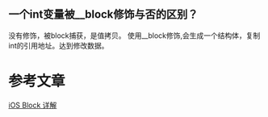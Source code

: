 ## 一个int变量被__block修饰与否的区别？

没有修饰，被block捕获，是值拷贝。
使用__block修饰,会生成一个结构体，复制int的引用地址。达到修改数据。


# 参考文章
[iOS Block 详解](https://imlifengfeng.github.io/article/457/)